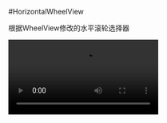 #HorizontalWheelView

根据WheelView修改的水平滚轮选择器

![mp4](https://github.com/northJjL/HorizontalWheelView/blob/master/video.mp4)



